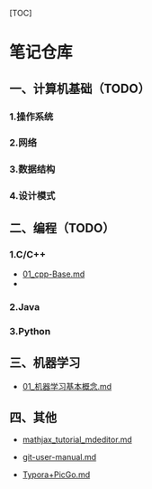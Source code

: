[TOC]



# 笔记仓库

## 一、计算机基础（TODO）

### 1.操作系统



### 2.网络



### 3.数据结构



### 4.设计模式



## 二、编程（TODO）

### 1.C/C++

* [01_cpp-Base.md](https://gitee.com/Kinvy66/Notes/blob/master/Programming/cpp/01_cpp-Base.md)
* 

### 2.Java



### 3.Python



## 三、机器学习

* [01_机器学习基本概念.md](https://gitee.com/Kinvy66/Notes/blob/master/MachineLearning/01_机器学习基本概念.md)



## 四、其他

* [mathjax_tutorial_mdeditor.md ](https://gitee.com/Kinvy66/Notes/blob/master/Others/mathjax_tutorial_mdeditor.md)

* [git-user-manual.md ](https://gitee.com/Kinvy66/Notes/blob/master/Others/git-user-manual.md)

* [Typora+PicGo.md](https://gitee.com/Kinvy66/Notes/blob/master/Others/Typora+PicGo.md)

  

